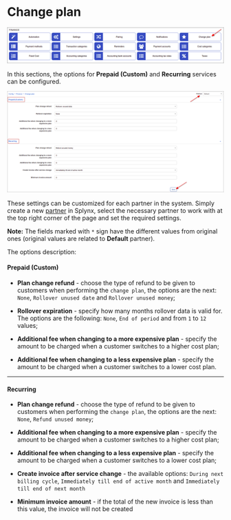 Change plan
===============

![](icon.png)

In this sections, the options for **Prepaid (Custom)** and **Recurring** services can be configured.

![](change_plan_settings.png)

These settings can be customized for each partner in the system. Simply create a new [partner](administration/main/partners/partners.md) in Splynx, select the necessary partner to work with at the top right corner of the page and set the required settings.

**Note:** The fields marked with `*` sign have the different values from original ones (original values are related to **Default** partner).


The options description:

#### Prepaid (Custom)


* **Plan change refund** - choose the type of refund to be given to customers when performing the `change plan`, the options are the next: `None`, `Rollover unused date` and `Rollover unused money`;

* **Rollover expiration** - specify how many months rollover data is valid for. The options are the following: `None`, `End of period` and from `1` to `12` values;

* **Additional fee when changing to a more expensive plan** - specify the amount to be charged when a customer switches to a higher cost plan;

* **Additional fee when changing to a less expensive plan** - specify the amount to be charged when a customer switches to a lower cost plan.

------------

#### Recurring

* **Plan change refund** - choose the type of refund to be given to customers when performing the `change plan`, the options are the next: `None`, `Refund unused money`;

* **Additional fee when changing to a more expensive plan** - specify the amount to be charged when a customer switches to a higher cost plan;

* **Additional fee when changing to a less expensive plan** - specify the amount to be charged when a customer switches to a lower cost plan;

* **Create invoice after service change** - the available options: `During next billing cycle`, `Immediately till end of active month` and `Immediately till end of next month`

* **Minimum invoice amount** - if the total of the new invoice is less than this value, the invoice will not be created
